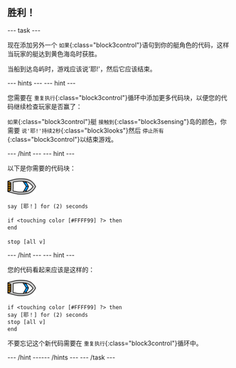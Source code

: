 ## 胜利！

--- task ---

现在添加另外一个 `如果`{:class="block3control"}语句到你的艇角色的代码，这样当玩家的艇达到黄色海岛时获胜。

当船到达岛屿时，游戏应该说'耶!'，然后它应该结束。

--- hints ---
 --- hint ---

您需要在 `重复执行`{:class="block3control"}循环中添加更多代码块，以便您的代码继续检查玩家是否赢了：

`如果`{:class="block3control"}艇 `接触到`{:class="block3sensing"}岛的颜色，你需要 `说'耶!'持续2秒`{:class="block3looks"}然后 `停止所有`{:class="block3control"}以结束游戏。

--- /hint --- --- hint ---

以下是你需要的代码块：

![艇角色](images/boat_resize.png)

```blocks3
say [耶！] for (2) seconds

if <touching color [#FFFF99] ?> then
end

stop [all v]

```

--- /hint --- --- hint ---

您的代码看起来应该是这样的：

![艇角色](images/boat_resize.png)

```blocks3
if <touching color [#FFFF99] ?> then
say [耶！] for (2) seconds
stop [all v]
end
```

不要忘记这个新代码需要在 `重复执行`{:class="block3control"}循环中。

--- /hint ------ /hints --- --- /task ---
